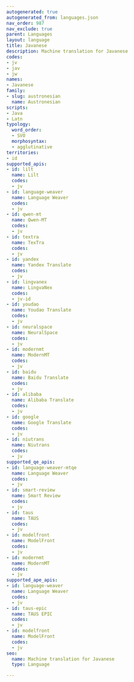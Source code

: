 ```yaml
---
autogenerated: true
autogenerated_from: languages.json
nav_order: 987
nav_exclude: true
parent: Languages
layout: language
title: Javanese
description: Machine translation for Javanese
codes:
- jv
- jav
- jw
names:
- Javanese
family:
- slug: austronesian
  name: Austronesian
scripts:
- Java
- Latn
typology:
  word_order:
  - SVO
  morphosyntax:
  - agglutinative
territories:
- id
supported_apis:
- id: lilt
  name: Lilt
  codes:
  - jv
- id: language-weaver
  name: Language Weaver
  codes:
  - jv
- id: qwen-mt
  name: Qwen-MT
  codes:
  - jv
- id: textra
  name: TexTra
  codes:
  - jv
- id: yandex
  name: Yandex Translate
  codes:
  - jv
- id: lingvanex
  name: LingvaNex
  codes:
  - jv-id
- id: youdao
  name: Youdao Translate
  codes:
  - jv
- id: neuralspace
  name: NeuralSpace
  codes:
  - jv
- id: modernmt
  name: ModernMT
  codes:
  - jv
- id: baidu
  name: Baidu Translate
  codes:
  - jv
- id: alibaba
  name: Alibaba Translate
  codes:
  - jv
- id: google
  name: Google Translate
  codes:
  - jv
- id: niutrans
  name: Niutrans
  codes:
  - jv
supported_qe_apis:
- id: language-weaver-mtqe
  name: Language Weaver
  codes:
  - jv
- id: smart-review
  name: Smart Review
  codes:
  - jv
- id: taus
  name: TAUS
  codes:
  - jv
- id: modelfront
  name: ModelFront
  codes:
  - jv
- id: modernmt
  name: ModernMT
  codes:
  - jv
supported_ape_apis:
- id: language-weaver
  name: Language Weaver
  codes:
  - jv
- id: taus-epic
  name: TAUS EPIC
  codes:
  - jv
- id: modelfront
  name: ModelFront
  codes:
  - jv
seo:
  name: Machine translation for Javanese
  type: Language

---
```


